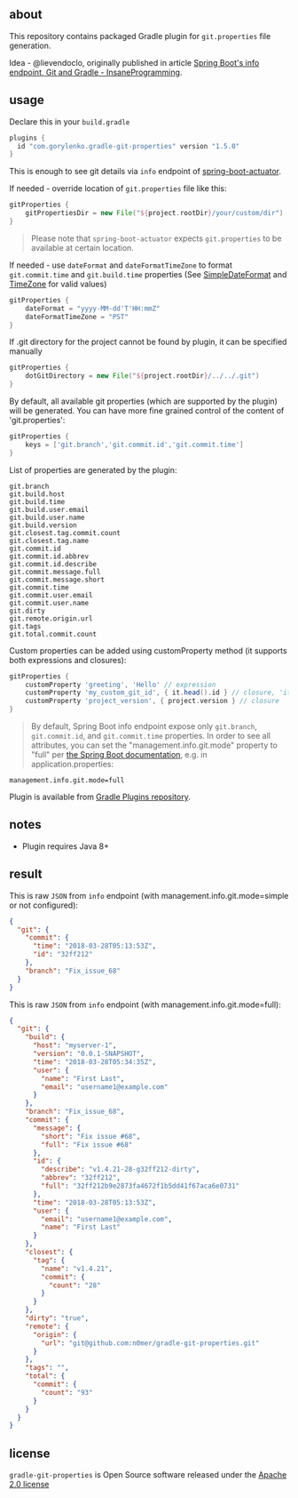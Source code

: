 ## about

This repository contains packaged Gradle plugin for `git.properties` file generation.

Idea - @lievendoclo, originally published in article [Spring Boot's info endpoint, Git and Gradle - InsaneProgramming](http://www.insaneprogramming.be/article/2014/08/15/spring-boot-info-git/).

## usage

Declare this in your `build.gradle`

```groovy
plugins {
  id "com.gorylenko.gradle-git-properties" version "1.5.0"
}
```

This is enough to see git details via `info` endpoint of [spring-boot-actuator](http://docs.spring.io/spring-boot/docs/current/reference/htmlsingle/#production-ready).

If needed - override location of `git.properties` file like this:

```groovy
gitProperties {
    gitPropertiesDir = new File("${project.rootDir}/your/custom/dir")
}
```
> Please note that `spring-boot-actuator` expects `git.properties` to be available at certain location.

If needed - use `dateFormat` and `dateFormatTimeZone` to format `git.commit.time` and `git.build.time` properties (See [SimpleDateFormat](http://docs.oracle.com/javase/7/docs/api/java/text/SimpleDateFormat.html) and [TimeZone](http://docs.oracle.com/javase/7/docs/api/java/util/TimeZone.html) for valid values)

```groovy
gitProperties {
    dateFormat = "yyyy-MM-dd'T'HH:mmZ"
    dateFormatTimeZone = "PST"
}
```

If .git directory for the project cannot be found by plugin, it can be specified manually

```groovy
gitProperties {
    dotGitDirectory = new File("${project.rootDir}/../../.git")
}
```


By default, all available git properties (which are supported by the plugin) will be generated. You can have more fine grained control of the content of 'git.properties':

```groovy
gitProperties {
    keys = ['git.branch','git.commit.id','git.commit.time']
}
```

List of properties are generated by the plugin:

```
git.branch
git.build.host
git.build.time
git.build.user.email
git.build.user.name
git.build.version
git.closest.tag.commit.count
git.closest.tag.name
git.commit.id
git.commit.id.abbrev
git.commit.id.describe
git.commit.message.full
git.commit.message.short
git.commit.time
git.commit.user.email
git.commit.user.name
git.dirty
git.remote.origin.url
git.tags
git.total.commit.count
```

Custom properties can be added using customProperty method (it supports both expressions and closures):

```groovy
gitProperties {
    customProperty 'greeting', 'Hello' // expression
    customProperty 'my_custom_git_id', { it.head().id } // closure, 'it' is an instance of org.ajoberstar.grgit.Grgit
    customProperty 'project_version', { project.version } // closure
}
```

> By default, Spring Boot info endpoint expose only `git.branch`, `git.commit.id`, and `git.commit.time` properties.
> In order to see all attributes, you can set the "management.info.git.mode" property to "full" per [the Spring Boot documentation](https://docs.spring.io/spring-boot/docs/current/reference/html/production-ready-endpoints.html#production-ready-application-info-git), e.g. in application.properties:

`management.info.git.mode=full`

Plugin is available from [Gradle Plugins repository](https://plugins.gradle.org/plugin/com.gorylenko.gradle-git-properties).

## notes
* Plugin requires Java 8+

## result

This is raw `JSON` from `info` endpoint (with management.info.git.mode=simple or not configured):

```json
{
  "git": {
    "commit": {
      "time": "2018-03-28T05:13:53Z",
      "id": "32ff212"
    },
    "branch": "Fix_issue_68"
  }
}
```

This is raw `JSON` from `info` endpoint (with management.info.git.mode=full):

```json
{
  "git": {
    "build": {
      "host": "myserver-1",
      "version": "0.0.1-SNAPSHOT",
      "time": "2018-03-28T05:34:35Z",
      "user": {
        "name": "First Last",
        "email": "username1@example.com"
      }
    },
    "branch": "Fix_issue_68",
    "commit": {
      "message": {
        "short": "Fix issue #68",
        "full": "Fix issue #68"
      },
      "id": {
        "describe": "v1.4.21-28-g32ff212-dirty",
        "abbrev": "32ff212",
        "full": "32ff212b9e2873fa4672f1b5dd41f67aca6e0731"
      },
      "time": "2018-03-28T05:13:53Z",
      "user": {
        "email": "username1@example.com",
        "name": "First Last"
      }
    },
    "closest": {
      "tag": {
        "name": "v1.4.21",
        "commit": {
          "count": "28"
        }
      }
    },
    "dirty": "true",
    "remote": {
      "origin": {
        "url": "git@github.com:n0mer/gradle-git-properties.git"
      }
    },
    "tags": "",
    "total": {
      "commit": {
        "count": "93"
      }
    }
  }
}
```

## license

`gradle-git-properties` is Open Source software released under the [Apache 2.0 license](http://www.apache.org/licenses/LICENSE-2.0.html)

